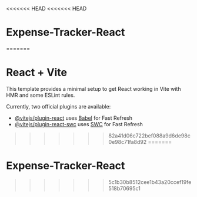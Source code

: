 <<<<<<< HEAD
<<<<<<< HEAD
# Expense-Tracker-React
=======
# React + Vite

This template provides a minimal setup to get React working in Vite with HMR and some ESLint rules.

Currently, two official plugins are available:

- [@vitejs/plugin-react](https://github.com/vitejs/vite-plugin-react/blob/main/packages/plugin-react/README.md) uses [Babel](https://babeljs.io/) for Fast Refresh
- [@vitejs/plugin-react-swc](https://github.com/vitejs/vite-plugin-react-swc) uses [SWC](https://swc.rs/) for Fast Refresh
>>>>>>> 82a41d06c722bef088a9d6de98c0e98c71fa8d92
=======
# Expense-Tracker-React
>>>>>>> 5c1b30b8512cee1b43a20ccef19fe518b70695c1
